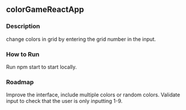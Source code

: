 ## colorGameReactApp

### Description
<p> change colors in grid by entering the grid number in the input. </p>

### How to Run
<p> Run npm start to start locally. </p>

### Roadmap
<p> Improve the interface, include multiple colors or random colors. Validate input to check that the user is only inputting 1-9. </p>
